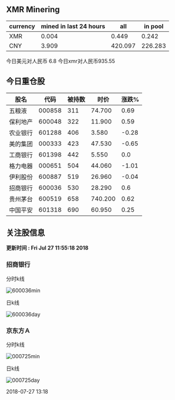 ## XMR Minering

|currency|mined in last 24 hours|all|in pool|
|---|---|---|---|
|XMR|0.004|0.449|0.242|
|CNY|3.909|420.097|226.283|

今日美元对人民币 6.8	今日xmr对人民币935.55


## 今日重仓股 

|股名|代码|被持数|时价|涨跌%|
|---|---|---|---|---|
|五粮液|000858|311|74.700|0.69|
|保利地产|600048|322|11.900|0.59|
|农业银行|601288|406|3.580|-0.28|
|美的集团|000333|423|47.530|-0.65|
|工商银行|601398|442|5.550|0.0|
|格力电器|000651|504|44.060|-1.01|
|伊利股份|600887|519|26.960|-0.04|
|招商银行|600036|530|28.290|0.6|
|贵州茅台|600519|658|740.200|0.62|
|中国平安|601318|690|60.950|0.25|

## 关注股信息
**更新时间 : Fri Jul 27 11:55:18 2018**
### 招商银行 
分时k线

![600036min](http://image.sinajs.cn/newchart/min/n/sh600036.gif)

日k线

![600036day](http://image.sinajs.cn/newchart/daily/n/sh600036.gif)

### 京东方Ａ 
分时k线

![000725min](http://image.sinajs.cn/newchart/min/n/sz000725.gif)

日k线

![000725day](http://image.sinajs.cn/newchart/daily/n/sz000725.gif)

2018-07-27 13:18